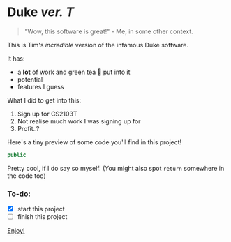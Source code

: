 # Duke *ver. T*
> "Wow, this software is great!" - Me, in some other context.

This is Tim's *incredible* version of the infamous Duke software. 

It has:
* a **lot** of work and green tea :tea: put into it
* potential
* features I guess

What I did to get into this:
1. Sign up for CS2103T
2. Not realise much work I was signing up for
3. Profit..?

Here's a tiny preview of some code you'll find in this project!
``` java
public
```
Pretty cool, if I do say so myself. (You might also spot `return` somewhere in the code too)

### To-do:
- [x] start this project
- [ ] finish this project

[Enjoy!](https://www.youtube.com/watch?v=dQw4w9WgXcQ)
